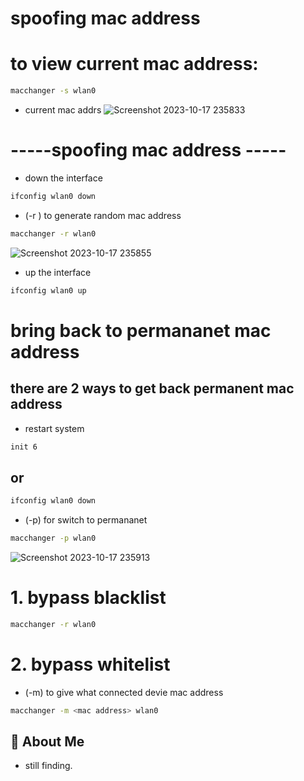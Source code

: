 # spoofing mac address

# to view current mac address:
```bash
macchanger -s wlan0
```
* current mac addrs 
![Screenshot 2023-10-17 235833](https://github.com/Esther7171/spoofing-mac-address/assets/122229257/cabb223e-f9f5-4aa8-aa65-a6d15939a139)

# -----spoofing mac address -----
- down the interface 
```bash
ifconfig wlan0 down
```
*  (-r ) to generate random mac address
```bash
macchanger -r wlan0 
```
![Screenshot 2023-10-17 235855](https://github.com/Esther7171/spoofing-mac-address/assets/122229257/9342cc8a-496e-4b82-abeb-3ceec4b0757b)

* up the interface
```bash
ifconfig wlan0 up
```

# bring back to permananet mac address 
## there are 2 ways to get back permanent mac address

 * restart system
 ```bash
 init 6
 ```
## or
```bash
ifconfig wlan0 down
```
* (-p) for switch to permananet
```bash
macchanger -p wlan0  
```
![Screenshot 2023-10-17 235913](https://github.com/Esther7171/spoofing-mac-address/assets/122229257/bd41b34b-fc06-479a-b19e-72822cc222e6)

# 1. bypass blacklist
```bash
macchanger -r wlan0 
```
# 2. bypass whitelist
* (-m) to give what connected devie mac address
```bash
macchanger -m <mac address> wlan0
``` 
## 🚀 About Me
* still finding.

